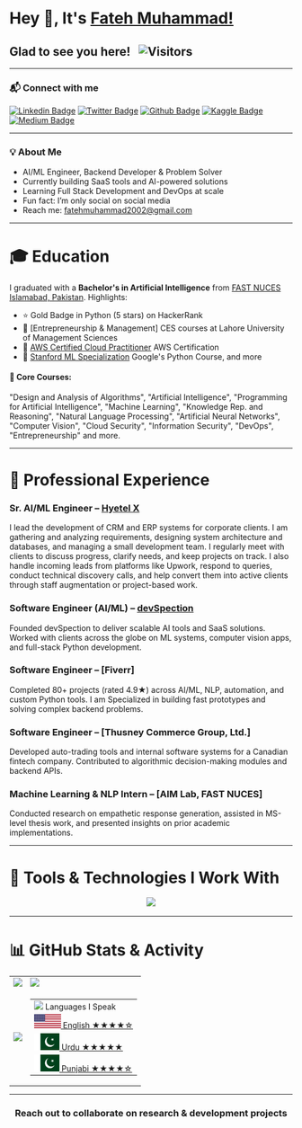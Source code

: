 # Hey 👋, It's [Fateh Muhammad!](https://github.com/FatehMuhammad/)

## Glad to see you here! &nbsp; ![Visitors](https://api.visitorbadge.io/api/visitors?path=FatehMuhammad&label=Visitors&labelColor=%23697689&countColor=%231ccce4)

---

### 📬 Connect with me

[![Linkedin Badge](https://img.shields.io/badge/-LinkedIn-important)](https://www.linkedin.com/in/fateh-muhammad/)
[![Twitter Badge](https://img.shields.io/badge/-Twitter-blue)](https://twitter.com/FM__Sani)
[![Github Badge](https://img.shields.io/badge/-Github-brightgreen)](https://github.com/FatehMuhammad/)
[![Kaggle Badge](https://img.shields.io/badge/-Kaggle-green)](https://www.kaggle.com/fatehmuhammad/)
[![Medium Badge](https://img.shields.io/badge/-Medium-informational)](https://fatehmuhammad.medium.com/)

---

### 💡 About Me

- AI/ML Engineer, Backend Developer & Problem Solver  
- Currently building SaaS tools and AI-powered solutions  
- Learning Full Stack Development and DevOps at scale  
- Fun fact: I’m only social on social media  
- Reach me: fatehmuhammad2002@gmail.com

---

# 🎓 **Education**

I graduated with a **Bachelor's in Artificial Intelligence** from [FAST NUCES Islamabad, Pakistan](https://www.nu.edu.pk/).
Highlights:
- ⭐ Gold Badge in Python (5 stars) on HackerRank
- 📜 [Entrepreneurship & Management] CES courses at Lahore University of Management Sciences
- 🧾 [AWS Certified Cloud Practitioner](https://www.credly.com/badges/83444650-ee44-4b6e-bc9c-e9cb098ac75d?source=linked_in_profile) AWS Certification
- 📜 [Stanford ML Specialization](https://www.coursera.org/account/accomplishments/specialization/certificate/YK4VGPX4CQ8G) Google's Python Course, and more

#### 📘 Core Courses:
"Design and Analysis of Algorithms", "Artificial Intelligence", "Programming for Artificial Intelligence", "Machine Learning", "Knowledge Rep. and Reasoning", "Natural Language Processing", "Artificial Neural Networks", "Computer Vision", "Cloud Security", "Information Security", "DevOps", "Entrepreneurship" and more.

---

# 💼 **Professional Experience**

### Sr. AI/ML Engineer – [Hyetel X](https://hyetelx.com)
I lead the development of CRM and ERP systems for corporate clients. I am gathering and analyzing requirements, designing system architecture and databases, and managing a small development team. I regularly meet with clients to discuss progress, clarify needs, and keep projects on track. I also handle incoming leads from platforms like Upwork, respond to queries, conduct technical discovery calls, and help convert them into active clients through staff augmentation or project-based work.

### Software Engineer (AI/ML) – [devSpection](https://www.devSpection.com)
Founded devSpection to deliver scalable AI tools and SaaS solutions. Worked with clients across the globe on ML systems, computer vision apps, and full-stack Python development.

### Software Engineer – [Fiverr]
Completed 80+ projects (rated 4.9★) across AI/ML, NLP, automation, and custom Python tools. I am Specialized in building fast prototypes and solving complex backend problems.

### Software Engineer – [Thusney Commerce Group, Ltd.]
Developed auto-trading tools and internal software systems for a Canadian fintech company. Contributed to algorithmic decision-making modules and backend APIs.

### Machine Learning & NLP Intern – [AIM Lab, FAST NUCES]
Conducted research on empathetic response generation, assisted in MS-level thesis work, and presented insights on prior academic implementations.

---

# 🧰 **Tools & Technologies I Work With**

<p align="center">
  <a href="https://skillicons.dev">
    <img src="https://skillicons.dev/icons?i=python,pytorch,tensorflow,opencv,sklearn,django,flask,fastapi,postgres,sqlite,mongodb,redis,bash,html,css,js,react,azure,linux,git,github,githubactions,kubernetes,docker,c,vscode,heroku,anaconda" />
  </a>
</p>

---

# 📊 **GitHub Stats & Activity**

<table>
  <tr>
    <td>
      <img height="180em" src="https://github-readme-stats-sigma-five.vercel.app/api?username=FatehMuhammad&show_icons=true&hide_border=true&&count_private=true&include_all_commits=true" />
    </td>
    <td>
      <img height="180em" src="https://github-readme-streak-stats.herokuapp.com/?user=FatehMuhammad&hide_border=true" />
    </td>
  </tr>
  <tr>
    <td>
      <img height="180em" src="https://github-readme-stats-sigma-five.vercel.app/api/top-langs/?username=FatehMuhammad&exclude_repo=KNN-Image-Classification&show_icons=true&hide_border=true&layout=compact&langs_count=8"/>
    </td>
    <td>
      <table>
        <tr><td><img src="https://github.com/milaan9/milaan9/blob/main/3898082.svg" width="45"> Languages I Speak</td></tr>
        <tr><td><a href="#"><img src="https://github.com/FatehMuhammad/FatehMuhammad/blob/main/Flag_of_the_United_States.svg" height="25"> English ★★★★☆</a></td></tr>
        <tr><td><a href="#"><img src="https://github.com/FatehMuhammad/FatehMuhammad/blob/main/Flag_of_Pakistan.svg.webp" height="30"> Urdu    ★★★★★</a></td></tr>
        <tr><td><a href="#"><img src="https://github.com/FatehMuhammad/FatehMuhammad/blob/main/Flag_of_Pakistan.svg.webp" height="30"> Punjabi ★★★★☆</a></td></tr>
      </table>
    </td>
  </tr>
</table>

---

<div align="center">

### Reach out to collaborate on research & development projects

</div>
